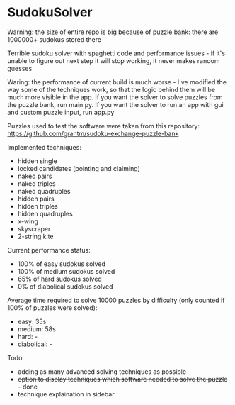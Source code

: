 # SudokuSolver
Warning: the size of entire repo is big because of puzzle bank: there are 1000000+ sudokus stored there

Terrible sudoku solver with spaghetti code and performance issues - if it's unable to figure out next step it will stop working, it never makes random guesses

Waring: the performance of current build is much worse - I've modified the way some of the techniques work, so that the logic behind them will be much more visible in the app.
If you want the solver to solve puzzles from the puzzle bank, run main.py.
If you want the solver to run an app with gui and custom puzzle input, run app.py

Puzzles used to test the software were taken from this repository: https://github.com/grantm/sudoku-exchange-puzzle-bank

Implemented techniques:
- hidden single
- locked candidates (pointing and claiming)
- naked pairs
- naked triples
- naked quadruples
- hidden pairs
- hidden triples
- hidden quadruples
- x-wing
- skyscraper
- 2-string kite

Current performance status:
- 100% of easy sudokus solved
- 100% of medium sudokus solved
- 65% of hard sudokus solved
- 0% of diabolical sudokus solved

Average time required to solve 10000 puzzles by difficulty (only counted if 100% of puzzles were solved):
- easy: 35s
- medium: 58s
- hard: -
- diabolical: -

Todo:
- adding as many advanced solving techniques as possible
- ~~option to display techniques which software needed to solve the puzzle~~ - done
- technique explaination in sidebar
